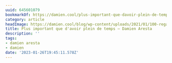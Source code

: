 ```yaml
---
uuid: 645601079
bookmarkOf: https://damien.cool/plus-important-que-davoir-plein-de-temps/
category: article
headImage: https://damien.cool/blog/wp-content/uploads/2021/01/100-regarder-typo-routine-1-1024x798.jpg
title: Plus important que d'avoir plein de temps – Damien Aresta
description: ''
tags:
- damien aresta
- damien
date: '2023-01-26T19:45:11.578Z'
---
```




